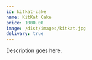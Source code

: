 ```yaml
---
id: kitkat-cake
name: KitKat Cake
price: 1000.00
image: /dist/images/kitkat.jpg
delivary: true
---
```

Description goes here.